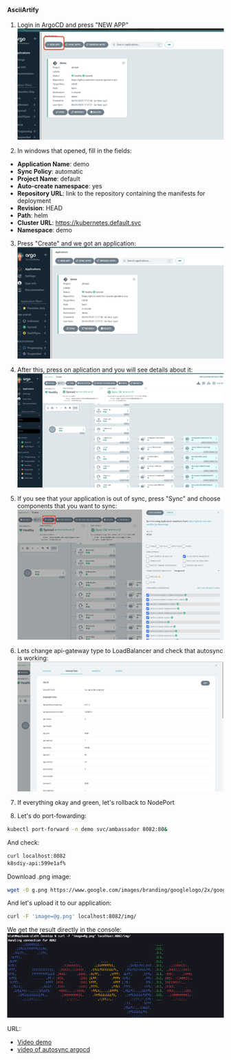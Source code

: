 #### AsciiArtify
1. Login in ArgoCD and press "NEW APP"
![NEW APP](../demo/new%20app.png)

2. In windows that opened, fill in the fields:
- **Application Name**: demo
- **Sync Policy**: automatic
- **Project Name**: default
- **Auto-create namespace**: yes
- **Repository URL**: link to the repository containing the manifests for deployment
- **Revision**: HEAD
- **Path**: helm
- **Cluster URL**: https://kubernetes.default.svc
- **Namespace**: demo

3. Press "Create" and we got an application:
![APP](../demo/application.png)

4. After this, press on aplication and you will see details about it:
![details](../demo/details.png)

5. If you see that your application is out of sync, press "Sync" and choose components that you want to sync:
![sync](../demo/sync.png)

6. Lets change api-gateway type to LoadBalancer and check that autosync is working:
![api-gateway](../demo/api-gateway.png)

7. If everything okay and green, let's rollback to NodePort

8. Let's do port-fowarding:
  ```bash
  kubectl port-forward -n demo svc/ambassador 8082:80&
  ```
And check:
  ```bash
curl localhost:8082
k8sdiy-api:599e1af%
  ```
Download .png image:
  ```bash
wget -O g.png https://www.google.com/images/branding/googlelogo/2x/googlelogo_color_272x92dp.png
  ```
And let's upload it to our application:
  ```bash
curl -F 'image=@g.png' localhost:8082/img/
  ```
We get the result directly in the console:
![Logo](../demo/logo.png)

URL:
- [Video demo](https://asciinema.org/a/4YfP5AKbJHQYGC3PJc6ILvmv8)
- [video of autosync argocd](../demo/argocd%20autosync.mov)
